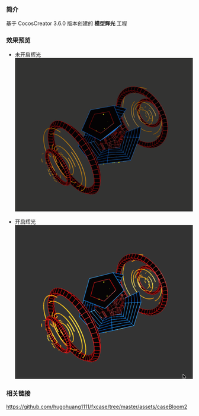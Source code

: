 ### 简介
基于 CocosCreator 3.6.0 版本创建的 **模型辉光** 工程

### 效果预览
- 未开启辉光    
![image](../../../gif/202210/2022101011.gif)

- 开启辉光    
![image](../../../gif/202210/2022101012.gif)

### 相关链接
https://github.com/hugohuang1111/fxcase/tree/master/assets/caseBloom2